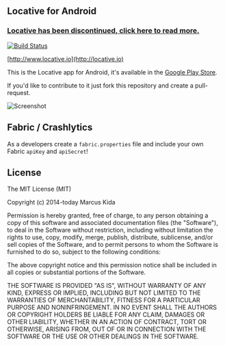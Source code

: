 ## Locative for Android

### [Locative has been discontinued, click here to read more.](http://blog.locative.io/bye-everyone-df01871fe949)

[![Build Status](https://travis-ci.org/LocativeHQ/Locative-Android.svg?branch=master)](https://travis-ci.org/LocativeHQ/Locative-Android)

[http://www.locative.io](http://locative.io)

This is the Locative app for Android, it's available in the [Google Play Store](https://play.google.com/store/apps/details?id=io.locative.app).

If you'd like to contribute to it just fork this repository and create a pull-request.

![Screenshot](android-screenshot.png)

## Fabric / Crashlytics

As a developers create a `fabric.properties` file and include your own Fabric `apiKey` and `apiSecret`!

## License

The MIT License (MIT)

Copyright (c) 2014-today Marcus Kida

Permission is hereby granted, free of charge, to any person obtaining a copy of this software and associated documentation files (the "Software"), to deal in the Software without restriction, including without limitation the rights to use, copy, modify, merge, publish, distribute, sublicense, and/or sell copies of the Software, and to permit persons to whom the Software is furnished to do so, subject to the following conditions:

The above copyright notice and this permission notice shall be included in all copies or substantial portions of the Software.

THE SOFTWARE IS PROVIDED "AS IS", WITHOUT WARRANTY OF ANY KIND, EXPRESS OR IMPLIED, INCLUDING BUT NOT LIMITED TO THE WARRANTIES OF MERCHANTABILITY, FITNESS FOR A PARTICULAR PURPOSE AND NONINFRINGEMENT. IN NO EVENT SHALL THE AUTHORS OR COPYRIGHT HOLDERS BE LIABLE FOR ANY CLAIM, DAMAGES OR OTHER LIABILITY, WHETHER IN AN ACTION OF CONTRACT, TORT OR OTHERWISE, ARISING FROM, OUT OF OR IN CONNECTION WITH THE SOFTWARE OR THE USE OR OTHER DEALINGS IN THE SOFTWARE.
